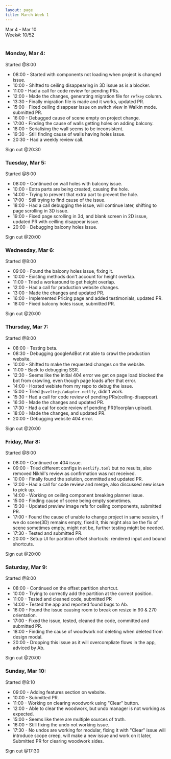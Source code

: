 ```yaml
---
layout: page
title: March Week 1
---
```


Mar 4 - Mar 10<br>
Week#: 10/52<br><br>

### Monday, Mar 4:

Started @8:00

- 08:00 - Started with components not loading when project is changed issue.
- 10:00 - Shifted to ceiling disappearing in 3D issue as is a blocker.
- 11:00 - Had a call for code review for pending PRs.
- 12:00 - Made the changes, generating migration file for `refkey` column.
- 13:30 - Finally migration file is made and it works, updated PR.
- 15:00 - Fixed ceiling disappear issue on switch view in Walkin mode. submitted PR.
- 16:00 - Debugged cause of scene empty on project change.
- 17:00 - Finding the cause of walls getting holes on adding balcony.
- 18:00 - Serialising the wall seems to be inconsistent.
- 19:30 - Still finding cause of walls having holes issue.
- 20:30 - Had a weekly review call.

Sign out @20:30

### Tuesday, Mar 5:

Started @8:00

- 08:00 - Continued on wall holes with balcony issue.
- 10:00 - Extra parts are being created, causing the hole.
- 14:00 - Trying to prevent that extra part to prevent the hole.
- 17:00 - Still trying to find cause of the issue.
- 18:00 - Had a call debugging the issue, will continue later, shifting to page scrolling in 3D issue.
- 19:00 - Fixed page scrolling in 3d, and blank screen in 2D issue, updated PR with ceilling disappear issue.
- 20:00 - Debugging balcony holes issue.

Sign out @20:00

### Wednesday, Mar 6:

Started @8:00

- 09:00 - Found the balcony holes issue, fixing it.
- 10:00 - Existing methods don't account for height overlap.
- 11:00 - Tried a workaround to get height overlap.
- 12:00 - Had a call for production website changes.
- 13:00 - Made the changes and updated PR.
- 16:00 - Implemented Pricing page and added testimonials, updated PR.
- 18:00 - Fixed balcony holes issue, submitted PR.

Sign out @20:00

### Thursday, Mar 7:

Started @8:00

- 08:00 - Testing beta.
- 08:30 - Debugging googleAdBot not able to crawl the production website.
- 10:00 - Shifted to make the requested changes on the website.
- 11:00 - Back to debugging SSR.
- 12:30 - Seems like the initial 404 error we get on page load blocked the bot from crawling, even though page loads after that error.
- 14:00 - Hosted webiste from my repo to debug the issue.
- 15:00 - Tried `@sveltejs/adapter-netlfy`, didn't work.
- 15:30 - Had a call for code review of pending PRs(ceiling-disappear).
- 16:30 - Made the changes and updated PR.
- 17:30 - Had a cal for code review of pending PR(floorplan upload).
- 18:00 - Made the changes, and updated PR.
- 20:00 - Debugging website 404 error.

Sign out @20:00

### Friday, Mar 8:

Started @8:00

- 08:00 - Continued on 404 issue.
- 09:00 - Tried different configs in `netlify.toml` but no results, also removed Nikhil's review as confirmation was not received.
- 10:00 - Finally found the solution, committed and updated PR.
- 12:00 - Had a call for code review and merge, also discussed new issue to pick up.
- 14:00 - Working on ceiling component breaking planner issue.
- 15:00 - Finding cause of scene being empty sometimes.
- 15:30 - Updated preview image refs for ceiling components, submitted PR.
- 17:00 - Found the cause of unable to change project in same session, if we do scene(3D) remains empty, fixed it, this might also be the fix of scene sometimes empty, might not be, further testing might be needed.
- 17:30 - Tested and submitted PR.
- 20:00 - Setup UI for partition offset shortcuts: rendered input and bound shortcuts.

Sign out @20:00

### Saturday, Mar 9:

Started @8:00

- 08:00 - Continued on the offset partition shortcut.
- 10:00 - Trying to correctly add the partition at the correct position.
- 11:00 - Tested and cleaned code, submitted PR
- 14:00 - Tested the app and reported found bugs to Ab.
- 16:00 - Found the issue causing room to break on resize in 90 & 270 orientation.
- 17:00 - Fixed the issue, tested, cleaned the code, committed and submitted PR.
- 18:00 - Finding the cause of woodwork not deleting when deleted from design modal.
- 20:00 - Dropping this issue as it will overcompliate flows in the app, adviced by Ab.

Sign out @20:00

### Sunday, Mar 10:

Started @8:10

- 09:00 - Adding features section on website.
- 10:00 - Submitted PR.
- 11:00 - Working on clearing woodwork using "Clear" button.
- 12:00 - Able to clear the woodwork, but undo manager is not working as expected.
- 15:00 - Seems like there are multiple sources of truth.
- 16:00 - Still fixing the undo not working issue.
- 17:30 - No undos are working for modular, fixing it with "Clear" issue will introduce scope creep, will make a new issue and work on it later, Submitted PR for clearing woodwork sides.

Sign out @17:30